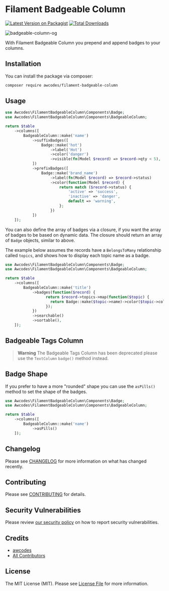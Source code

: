 # Filament Badgeable Column

[![Latest Version on Packagist](https://img.shields.io/packagist/v/awcodes/filament-badgeable-column.svg?style=flat-square)](https://packagist.org/packages/awcodes/filament-badgeable-column)
[![Total Downloads](https://img.shields.io/packagist/dt/awcodes/filament-badgeable-column.svg?style=flat-square)](https://packagist.org/packages/awcodes/filament-badgeable-column)

![badgeable-column-og](https://github.com/awcodes/filament-badgeable-column/assets/3596800/027fa30c-807c-43cb-89bc-cf2fdb27fd74)

With Filament Badgeable Column you prepend and append badges to your columns.

## Installation

You can install the package via composer:

```bash
composer require awcodes/filament-badgeable-column
```

## Usage

```php
use Awcodes\FilamentBadgeableColumn\Components\Badge;
use Awcodes\FilamentBadgeableColumn\Components\BadgeableColumn;

return $table
    ->columns([
        BadgeableColumn::make('name')
            ->suffixBadges([
                Badge::make('hot')
                    ->label('Hot')
                    ->color('danger')
                    ->visible(fn(Model $record) => $record->qty < 5),
            ])
            ->prefixBadges([
                Badge::make('brand_name')
                    ->label(fn(Model $record) => $record->status)
                    ->color(function(Model $record) {
                        return match ($record->status) {
                            'active' => 'success',
                            'inactive' => 'danger',
                            default => 'warning',
                        };
                    })
            ])
    ]);
```

You can also define the array of badges via a closure, if you want the array of badges to be based on dynamic data. The closure should return an array of `Badge` objects, similar to above.

The example below assumes the records have a `BelongsToMany` relationship called `topics`, and shows how to display each topic name as a badge.

```php
use Awcodes\FilamentBadgeableColumn\Components\Badge;
use Awcodes\FilamentBadgeableColumn\Components\BadgeableColumn;

return $table
    ->columns([
        BadgeableColumn::make('title')
            ->badges(function($record) {
                  return $record->topics->map(function($topic) {
                    return Badge::make($topic->name)->color($topic->color);
                  });
            })
            ->searchable()
            ->sortable(),
    ]);
```

## Badgeable Tags Column

> **Warning**
> The Badgeable Tags Column has been deprecated please use the `TextColumn` `badge()` method instead.

## Badge Shape

If you prefer to have a more "rounded" shape you can use the `asPills()`
method to set the shape of the badges.

```php
use Awcodes\FilamentBadgeableColumn\Components\Badge;
use Awcodes\FilamentBadgeableColumn\Components\BadgeableColumn;

return $table
    ->columns([
        BadgeableColumn::make('name')
            ->asPills()
    ]);
```

## Changelog

Please see [CHANGELOG](CHANGELOG.md) for more information on what has changed recently.

## Contributing

Please see [CONTRIBUTING](.github/CONTRIBUTING.md) for details.

## Security Vulnerabilities

Please review [our security policy](../../security/policy) on how to report security vulnerabilities.

## Credits

- [awcodes](https://github.com/awcodes)
- [All Contributors](../../contributors)

## License

The MIT License (MIT). Please see [License File](LICENSE.md) for more information.
